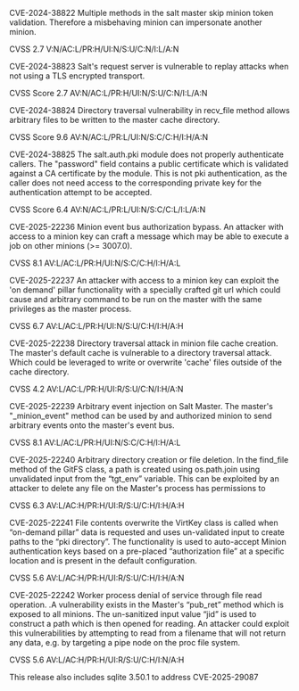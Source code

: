 CVE-2024-38822
Multiple methods in the salt master skip minion token validation. Therefore a misbehaving minion can impersonate another minion.

CVSS 2.7 V:N/AC:L/PR:H/UI:N/S:U/C:N/I:L/A:N

CVE-2024-38823
Salt's request server is vulnerable to replay attacks when not using a TLS encrypted transport.

CVSS Score 2.7 AV:N/AC:L/PR:H/UI:N/S:U/C:N/I:L/A:N

CVE-2024-38824
Directory traversal vulnerability in recv_file method allows arbitrary files to be written to the master cache directory.

CVSS Score 9.6 AV:N/AC:L/PR:L/UI:N/S:C/C:H/I:H/A:N

CVE-2024-38825
The salt.auth.pki module does not properly authenticate callers. The "password" field contains a public certificate which is validated against a CA certificate by the module. This is not pki authentication, as the caller does not need access to the corresponding private key for the authentication attempt to be accepted.

CVSS Score 6.4 AV:N/AC:L/PR:L/UI:N/S:C/C:L/I:L/A:N

CVE-2025-22236
Minion event bus authorization bypass. An attacker with access to a minion key can craft a message which may be able to execute a job on other minions (>= 3007.0).

CVSS 8.1 AV:L/AC:L/PR:H/UI:N/S:C/C:H/I:H/A:L

CVE-2025-22237
An attacker with access to a minion key can exploit the 'on demand' pillar functionality with a specially crafted git url which could cause and arbitrary command to be run on the master with the same privileges as the master process.

CVSS 6.7 AV:L/AC:L/PR:H/UI:N/S:U/C:H/I:H/A:H

CVE-2025-22238
Directory traversal attack in minion file cache creation. The master's default cache is vulnerable to a directory traversal attack. Which could be leveraged to write or overwrite 'cache' files outside of the cache directory.

CVSS 4.2 AV:L/AC:L/PR:H/UI:R/S:U/C:N/I:H/A:N

CVE-2025-22239
Arbitrary event injection on Salt Master. The master's "_minion_event" method can be used by and authorized minion to send arbitrary events onto the master's event bus.

CVSS 8.1 AV:L/AC:L/PR:H/UI:N/S:C/C:H/I:H/A:L

CVE-2025-22240
Arbitrary directory creation or file deletion. In the find_file method of the GitFS class, a path is created using os.path.join using unvalidated input from the “tgt_env” variable. This can be exploited by an attacker to delete any file on the Master's process has permissions to

CVSS 6.3 AV:L/AC:H/PR:H/UI:R/S:U/C:H/I:H/A:H

CVE-2025-22241
File contents overwrite the VirtKey class is called when “on-demand pillar” data is requested and uses un-validated input to create paths to the “pki directory”. The functionality is used to auto-accept Minion authentication keys based on a pre-placed “authorization file” at a specific location and is present in the default configuration.

CVSS 5.6 AV:L/AC:H/PR:H/UI:R/S:U/C:H/I:H/A:N

CVE-2025-22242
Worker process denial of service through file read operation. .A vulnerability exists in the Master's “pub_ret” method which is exposed to all minions. The un-sanitized input value “jid” is used to construct a path which is then opened for reading. An attacker could exploit this vulnerabilities by attempting to read from a filename that will not return any data, e.g. by targeting a pipe node on the proc file system.

CVSS 5.6 AV:L/AC:H/PR:H/UI:R/S:U/C:H/I:N/A:H

This release also includes sqlite 3.50.1 to address CVE-2025-29087
